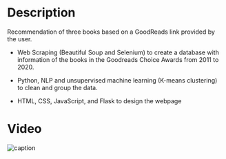 # Description

Recommendation of three books based on a GoodReads link provided by the user. 

- Web Scraping (Beautiful Soup and Selenium) to create a database with information of the books in the Goodreads Choice Awards from 2011 to 2020.

- Python, NLP and unsupervised machine learning (K-means clustering) to clean and group the data.

- HTML, CSS, JavaScript, and Flask to design the webpage

# Video
![caption](https://github.com/sara-martin-alonso/book_recommender/blob/main/Book-Recommender.gif)
